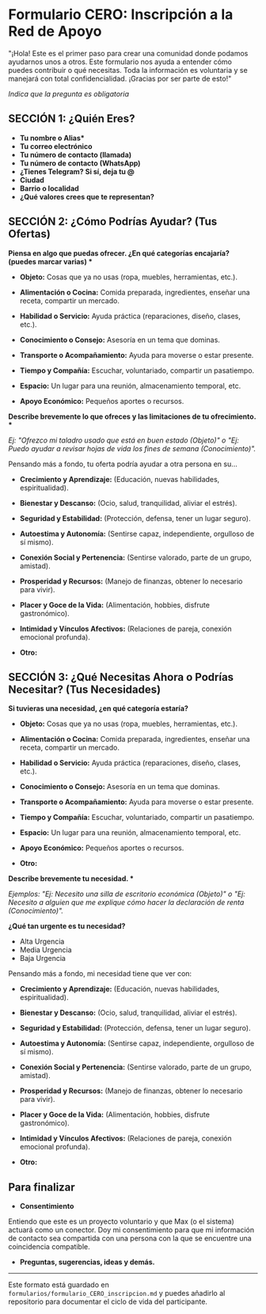 # Formulario CERO: Inscripción a la Red de Apoyo

"¡Hola! Este es el primer paso para crear una comunidad donde podamos ayudarnos unos a otros. Este formulario nos ayuda a entender cómo puedes contribuir o qué necesitas. Toda la información es voluntaria y se manejará con total confidencialidad. ¡Gracias por ser parte de esto!"

_Indica que la pregunta es obligatoria_

## SECCIÓN 1: ¿Quién Eres?

- **Tu nombre o Alias\***
- **Tu correo electrónico**
- **Tu número de contacto (llamada)**
- **Tu número de contacto (WhatsApp)**
- **¿Tienes Telegram? Si sí, deja tu @**
- **Ciudad**
- **Barrio o localidad**
- **¿Qué valores crees que te representan?**

## SECCIÓN 2: ¿Cómo Podrías Ayudar? (Tus Ofertas)

**Piensa en algo que puedas ofrecer. ¿En qué categorías encajaría? (puedes marcar varias) \***

- **Objeto:** Cosas que ya no usas (ropa, muebles, herramientas, etc.).

- **Alimentación o Cocina:** Comida preparada, ingredientes, enseñar una receta, compartir un mercado.

- **Habilidad o Servicio:** Ayuda práctica (reparaciones, diseño, clases, etc.).

- **Conocimiento o Consejo:** Asesoría en un tema que dominas.

- **Transporte o Acompañamiento:** Ayuda para moverse o estar presente.

- **Tiempo y Compañía:** Escuchar, voluntariado, compartir un pasatiempo.

- **Espacio:** Un lugar para una reunión, almacenamiento temporal, etc.

- **Apoyo Económico:** Pequeños aportes o recursos.

**Describe brevemente lo que ofreces y las limitaciones de tu ofrecimiento. \***

_Ej: "Ofrezco mi taladro usado que está en buen estado (Objeto)" o "Ej: Puedo ayudar a revisar hojas de vida los fines de semana (Conocimiento)"._

Pensando más a fondo, tu oferta podría ayudar a otra persona en su...

- **Crecimiento y Aprendizaje:** (Educación, nuevas habilidades, espiritualidad).

- **Bienestar y Descanso:** (Ocio, salud, tranquilidad, aliviar el estrés).

- **Seguridad y Estabilidad:** (Protección, defensa, tener un lugar seguro).

- **Autoestima y Autonomía:** (Sentirse capaz, independiente, orgulloso de sí mismo).

- **Conexión Social y Pertenencia:** (Sentirse valorado, parte de un grupo, amistad).

- **Prosperidad y Recursos:** (Manejo de finanzas, obtener lo necesario para vivir).

- **Placer y Goce de la Vida:** (Alimentación, hobbies, disfrute gastronómico).

- **Intimidad y Vínculos Afectivos:** (Relaciones de pareja, conexión emocional profunda).

- **Otro:**

## SECCIÓN 3: ¿Qué Necesitas Ahora o Podrías Necesitar? (Tus Necesidades)

**Si tuvieras una necesidad, ¿en qué categoría estaría?**

- **Objeto:** Cosas que ya no usas (ropa, muebles, herramientas, etc.).

- **Alimentación o Cocina:** Comida preparada, ingredientes, enseñar una receta, compartir un mercado.

- **Habilidad o Servicio:** Ayuda práctica (reparaciones, diseño, clases, etc.).

- **Conocimiento o Consejo:** Asesoría en un tema que dominas.

- **Transporte o Acompañamiento:** Ayuda para moverse o estar presente.

- **Tiempo y Compañía:** Escuchar, voluntariado, compartir un pasatiempo.

- **Espacio:** Un lugar para una reunión, almacenamiento temporal, etc.

- **Apoyo Económico:** Pequeños aportes o recursos.

- **Otro:**

**Describe brevemente tu necesidad. \***

_Ejemplos: "Ej: Necesito una silla de escritorio económica (Objeto)" o "Ej: Necesito a alguien que me explique cómo hacer la declaración de renta (Conocimiento)"._

**¿Qué tan urgente es tu necesidad?**

- Alta Urgencia
- Media Urgencia
- Baja Urgencia

Pensando más a fondo, mi necesidad tiene que ver con:

- **Crecimiento y Aprendizaje:** (Educación, nuevas habilidades, espiritualidad).

- **Bienestar y Descanso:** (Ocio, salud, tranquilidad, aliviar el estrés).

- **Seguridad y Estabilidad:** (Protección, defensa, tener un lugar seguro).

- **Autoestima y Autonomía:** (Sentirse capaz, independiente, orgulloso de sí mismo).

- **Conexión Social y Pertenencia:** (Sentirse valorado, parte de un grupo, amistad).

- **Prosperidad y Recursos:** (Manejo de finanzas, obtener lo necesario para vivir).

- **Placer y Goce de la Vida:** (Alimentación, hobbies, disfrute gastronómico).

- **Intimidad y Vínculos Afectivos:** (Relaciones de pareja, conexión emocional profunda).

- **Otro:**

## Para finalizar

- **Consentimiento**

Entiendo que este es un proyecto voluntario y que Max (o el sistema) actuará como un conector. Doy mi consentimiento para que mi información de contacto sea compartida con una persona con la que se encuentre una coincidencia compatible.

- **Preguntas, sugerencias, ideas y demás.**

---

Este formato está guardado en `formularios/formulario_CERO_inscripcion.md` y puedes añadirlo al repositorio para documentar el ciclo de vida del participante.
